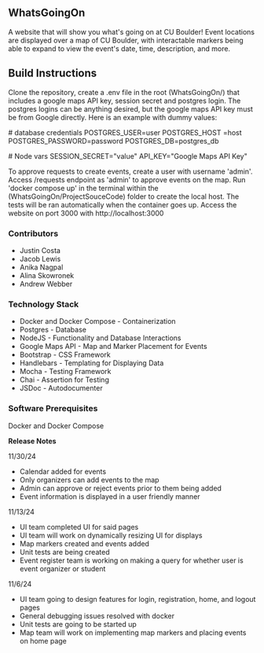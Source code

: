 ## WhatsGoingOn
A website that will show you what's going on at CU Boulder! Event locations are displayed over a map of CU Boulder, with interactable markers being able to expand to view the event's date, time, description, and more.


## Build Instructions
Clone the repository, create a .env file in the root (WhatsGoingOn/) that includes a google maps API key, session secret and postgres login. The postgres logins can be anything desired, but the google maps API key must be from Google directly. Here is an example with dummy values:

\# database credentials
POSTGRES_USER=user
POSTGRES_HOST =host
POSTGRES_PASSWORD=password
POSTGRES_DB=postgres_db


\# Node vars
SESSION_SECRET="value"
API_KEY="Google Maps API Key"

To approve requests to create events, create a user with username 'admin'. Access /requests endpoint as 'admin' to approve events on the map.
Run 'docker compose up' in the terminal within the (WhatsGoingOn/ProjectSouceCode) folder to create the local host.
The tests will be ran automatically when the container goes up. Access the website on port 3000 with http://localhost:3000

### Contributors
* Justin Costa
* Jacob Lewis
* Anika Nagpal
* Alina Skowronek
* Andrew Webber

### Technology Stack
- Docker and Docker Compose - Containerization
- Postgres - Database
- NodeJS - Functionality and Database Interactions
- Google Maps API - Map and Marker Placement for Events
- Bootstrap - CSS Framework
- Handlebars - Templating for Displaying Data
- Mocha - Testing Framework
- Chai - Assertion for Testing
- JSDoc - Autodocumenter


### Software Prerequisites
Docker and Docker Compose

**Release Notes**

11/30/24
- Calendar added for events
- Only organizers can add events to the map
- Admin can approve or reject events prior to them being added
- Event information is displayed in a user friendly manner

11/13/24
- UI team completed UI for said pages
- UI team will work on dynamically resizing UI for displays
- Map markers created and events added
- Unit tests are being created
- Event register team is working on making a query for whether user is event organizer or student

11/6/24
- UI team going to design features for login, registration, home, and logout pages
- General debugging issues resolved with docker
- Unit tests are going to be started up
- Map team will work on implementing map markers and placing events on home page
